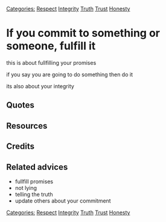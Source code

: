 [Categories:](../Categories/index.md) [Respect](../Categories/Respect.md) [Integrity](../Categories/Integrity.md) [Truth](../Categories/Truth.md) [Trust](../Categories/Trust.md) [Honesty](../Categories/Honesty.md)
# If you commit to something or someone, fulfill it

this is about fullfilling your promises

if you say you are going to do something then do it

its also about your integrity

## Quotes

## Resources

## Credits

## Related advices

- fullfill promises
- not lying
- telling the truth
- update others about your commitment

[Categories:](../Categories/index.md) [Respect](../Categories/Respect.md) [Integrity](../Categories/Integrity.md) [Truth](../Categories/Truth.md) [Trust](../Categories/Trust.md) [Honesty](../Categories/Honesty.md)
